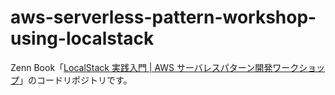 # aws-serverless-pattern-workshop-using-localstack

Zenn Book「[LocalStack 実践入門 | AWS サーバレスパターン開発ワークショップ](https://zenn.dev/kakakakakku/books/aws-serverless-pattern-workshop-using-localstack)」のコードリポジトリです。
